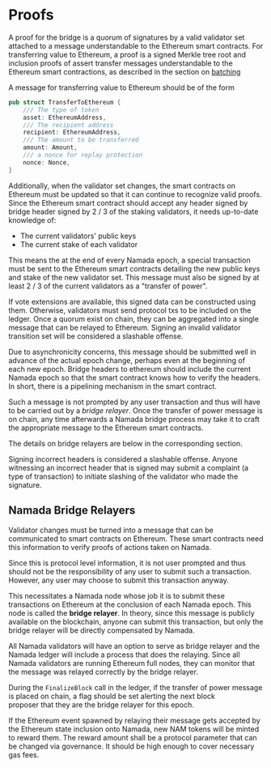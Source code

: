 # Proofs

A proof for the bridge is a quorum of signatures by a valid validator set
attached to a message understandable to the Ethereum smart contracts. For
transferring value to Ethereum, a proof is a signed Merkle tree root and
inclusion proofs of assert transfer messages understandable to the Ethereum
smart contractions, as described in the section on 
[batching](transfers_to_ethereum.md/#batching)

A message for transferring value to Ethereum should be of the form
```rust
pub struct TransferToEthereum {
    /// The type of token 
    asset: EthereumAddress,
    /// The recipient address
    recipient: EthereumAddress,
    /// The amount to be transferred
    amount: Amount,
    /// a nonce for replay protection
    nonce: Nonce,
}
```

Additionally, when the validator set changes, the smart contracts on
Ethereum must be updated so that it can continue to recognize valid proofs.
Since the Ethereum smart contract should  accept any header signed by bridge
header signed by 2 / 3 of the staking validators, it needs up-to-date
knowledge of:
- The current validators' public keys
- The current stake of each validator

This means the at the end of every Namada epoch, a special transaction must be
sent to the Ethereum smart contracts detailing the new public keys and stake
of the new validator set. This message must also be signed by at least 2 / 3
of the current validators as a "transfer of power".

If vote extensions are available, this signed data can be constructed
using them. Otherwise, validators must send protocol txs to be included on
the ledger. Once a quorum exist on chain, they can be aggregated into a
single message that can be relayed to Ethereum. Signing an
invalid  validator transition set will be considered a slashable offense.

Due to asynchronicity concerns, this message should be submitted well in
advance of the actual epoch change, perhaps even at the beginning of each
new epoch. Bridge headers to ethereum should include the current Namada epoch
so that the smart contract knows how to verify the headers. In short, there
is a pipelining mechanism in the smart contract.

Such a message is not prompted by any user transaction and thus will have
to be carried out by a _bridge relayer_. Once the transfer of power
message is on chain, any time afterwards a Namada bridge process may take
it to craft the appropriate message to the Ethereum smart contracts.

The details on bridge relayers are below in the corresponding section.

Signing incorrect headers is considered a slashable offense. Anyone witnessing
an incorrect header that is signed may submit a complaint (a type of transaction)
to initiate slashing of the validator who made the signature.

## Namada Bridge Relayers

Validator changes must be turned into a message that can be communicated to
smart contracts on Ethereum. These smart contracts need this information
to verify proofs of actions taken on Namada.

Since this is protocol level information, it is not user prompted and thus
should not be the responsibility of any user to submit such a transaction.
However, any user may choose to submit this transaction anyway.

This necessitates a Namada node whose job it is to submit these transactions on
Ethereum at the conclusion of each Namada epoch. This node is called the
__bridge relayer__. In theory, since this message is publicly available
on the blockchain, anyone can submit this transaction, but only the
bridge relayer will be directly compensated by Namada.

All Namada validators will have an option to serve as bridge relayer and
the Namada ledger will include a process that does the relaying. Since all
Namada validators are running Ethereum full nodes, they can monitor
that the message was relayed correctly by the bridge relayer.

During the `FinalizeBlock` call in the ledger, if the transfer of power
message is placed on chain, a flag should be set alerting the next block  
proposer that they are the bridge relayer for this epoch.

If the Ethereum event spawned by relaying their  message gets accepted by the
Ethereum state inclusion onto Namada, new NAM tokens will be minted to
reward them. The reward amount shall be a protocol parameter that can be
changed via governance. It should be high enough to cover necessary gas fees.
